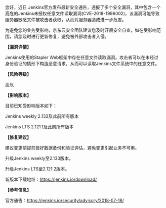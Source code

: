 <p>您好，近日 Jenkins官方发布最新安全通告，通报了多个安全漏洞，其中包含一个高危的Jenkins未授权任意文件读取漏洞(CVE-2018-1999002)，该漏洞可能导致服务器敏感文件被攻击者获取，从而对服务器造成进一步危害。</p><p>为避免您的业务受影响，京东云安全团队建议您及时开展安全自查，如在受影响范围，请您及时进行更新修复，避免被外部攻击者入侵。</p><p><strong>【漏洞详情】</strong></p><p>Jenkins使用的Stapler Web框架中存在任意文件读取漏洞。攻击者可以在未经过身份验证的情形下构造恶意请求，从而可以读取Jenkins文件系统中的任意文件。</p><p><strong>【风险等级】</strong></p><p>高危</p><p><strong>【影响版本】</strong></p><p>目前已知受影响版本如下：</p><p>Jenkins weekly 2.132及此前所有版本</p><p>Jenkins LTS 2.121.1及此前所有版本</p><p><strong>【修复建议】</strong></p><p>建议变更前提前做好数据备份和验证评估，避免变更引起业务不可用。</p><p>升级Jenkins weekly至2.133版本。</p><p>升级Jenkins LTS至2.121.2版本。</p><p>新版本下载地址：<a href="https://jenkins.io/download/" target="_blank" title="https://jenkins.io/download/">https://jenkins.io/download/</a></p><p><strong>【参考信息】</strong></p><p>官方通告：<a href="https://jenkins.io/security/advisory/2018-07-18/" target="_blank" title="https://jenkins.io/security/advisory/2018-07-18/">https://jenkins.io/security/advisory/2018-07-18/</a></p>